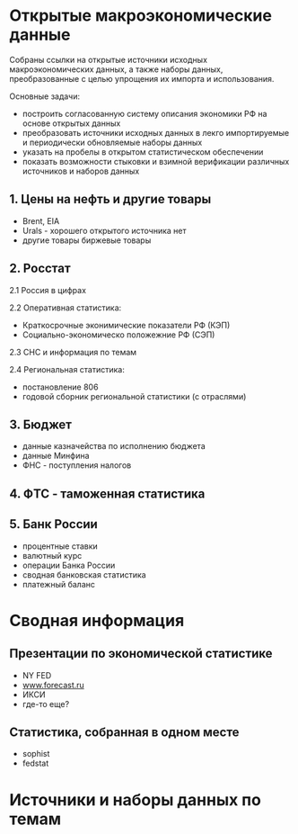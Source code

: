 # Открытые макроэкономические данные

Собраны ссылки на открытые источники исходных макроэкономических данных, а также наборы данных, преобразованные с целью упрощения их импорта и использования. 

Основные задачи:

- построить согласованную систему описания экономики РФ на основе открытых данных
- преобразовать источники исходных данных в лекго импортируемые и периодически обновляемые наборы данных 
- указать на пробелы в открытом статистическом обеспечении
- показать возможности стыковки и взимной верификации различных источников и наборов данных 

## 1. Цены на нефть и другие товары 
 - Brent, EIA
 - Urals - хорошего открытого источника нет
 - другие товары биржевые товары

## 2. Росстат

2.1 Россия в цифрах 

2.2 Оперативная статистика:

 - Краткосрочные эконимические показатели РФ (КЭП)
 - Социально-экономическо положежние РФ (СЭП)

2.3 СНС и информация по темам 
 
2.4 Региональная статистика:
 - постановление 806
 - годовой сборник региональной статистики (с отраслями)

## 3. Бюджет
- данные казначейства по исполнению бюджета
- данные Минфина
- ФНС - поступления налогов

## 4. ФTC - таможенная статистика

## 5. Банк России
- процентные ставки
- валютный курс
- операции Банка России 
- сводная банковская статистика
- платежный баланс

# Сводная информация

## Презентации по экономической статистике
 - NY FED
 - www.forecast.ru
 - ИКСИ
 - где-то еще?

## Статистика, собранная в одном месте
 - sophist
 - fedstat

# Источники и наборы данных по темам
